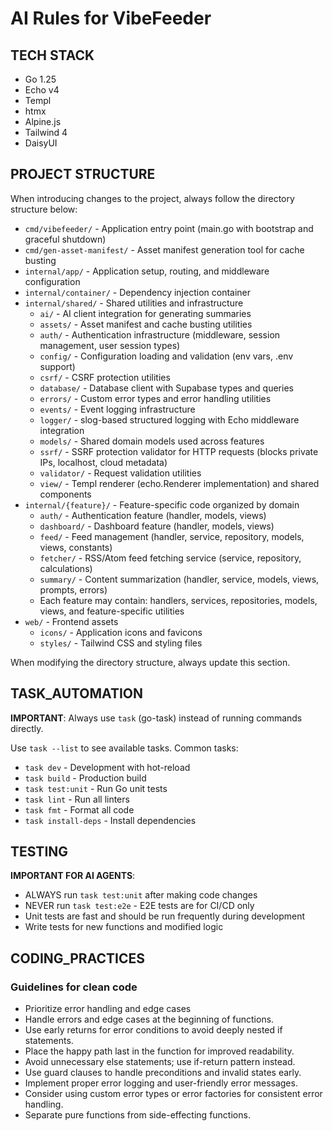 # AI Rules for VibeFeeder

## TECH STACK

- Go 1.25
- Echo v4
- Templ
- htmx
- Alpine.js
- Tailwind 4
- DaisyUI

## PROJECT STRUCTURE

When introducing changes to the project, always follow the directory structure below:

- `cmd/vibefeeder/` - Application entry point (main.go with bootstrap and graceful shutdown)
- `cmd/gen-asset-manifest/` - Asset manifest generation tool for cache busting
- `internal/app/` - Application setup, routing, and middleware configuration
- `internal/container/` - Dependency injection container
- `internal/shared/` - Shared utilities and infrastructure
  - `ai/` - AI client integration for generating summaries
  - `assets/` - Asset manifest and cache busting utilities
  - `auth/` - Authentication infrastructure (middleware, session management, user session types)
  - `config/` - Configuration loading and validation (env vars, .env support)
  - `csrf/` - CSRF protection utilities
  - `database/` - Database client with Supabase types and queries
  - `errors/` - Custom error types and error handling utilities
  - `events/` - Event logging infrastructure
  - `logger/` - slog-based structured logging with Echo middleware integration
  - `models/` - Shared domain models used across features
  - `ssrf/` - SSRF protection validator for HTTP requests (blocks private IPs, localhost, cloud metadata)
  - `validator/` - Request validation utilities
  - `view/` - Templ renderer (echo.Renderer implementation) and shared components
- `internal/{feature}/` - Feature-specific code organized by domain
  - `auth/` - Authentication feature (handler, models, views)
  - `dashboard/` - Dashboard feature (handler, models, views)
  - `feed/` - Feed management (handler, service, repository, models, views, constants)
  - `fetcher/` - RSS/Atom feed fetching service (service, repository, calculations)
  - `summary/` - Content summarization (handler, service, models, views, prompts, errors)
  - Each feature may contain: handlers, services, repositories, models, views, and feature-specific utilities
- `web/` - Frontend assets
  - `icons/` - Application icons and favicons
  - `styles/` - Tailwind CSS and styling files

When modifying the directory structure, always update this section.

## TASK_AUTOMATION

**IMPORTANT**: Always use `task` (go-task) instead of running commands directly.

Use `task --list` to see available tasks. Common tasks:

- `task dev` - Development with hot-reload
- `task build` - Production build
- `task test:unit` - Run Go unit tests
- `task lint` - Run all linters
- `task fmt` - Format all code
- `task install-deps` - Install dependencies

## TESTING

**IMPORTANT FOR AI AGENTS**:

- ALWAYS run `task test:unit` after making code changes
- NEVER run `task test:e2e` - E2E tests are for CI/CD only
- Unit tests are fast and should be run frequently during development
- Write tests for new functions and modified logic

## CODING_PRACTICES

### Guidelines for clean code

- Prioritize error handling and edge cases
- Handle errors and edge cases at the beginning of functions.
- Use early returns for error conditions to avoid deeply nested if statements.
- Place the happy path last in the function for improved readability.
- Avoid unnecessary else statements; use if-return pattern instead.
- Use guard clauses to handle preconditions and invalid states early.
- Implement proper error logging and user-friendly error messages.
- Consider using custom error types or error factories for consistent error handling.
- Separate pure functions from side-effecting functions.
